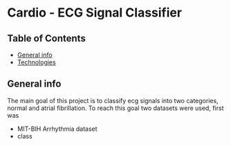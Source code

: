 # Cardio - ECG Signal Classifier
## Table of Contents
* [General info](#general-info)
* [Technologies](#technologies)

## General info
The main goal of this project is to classify ecg signals into two categories, normal and atrial fibrillation.
To reach this goal two datasets were used, first was 
- MIT-BIH Arrhythmia dataset 
 - class
